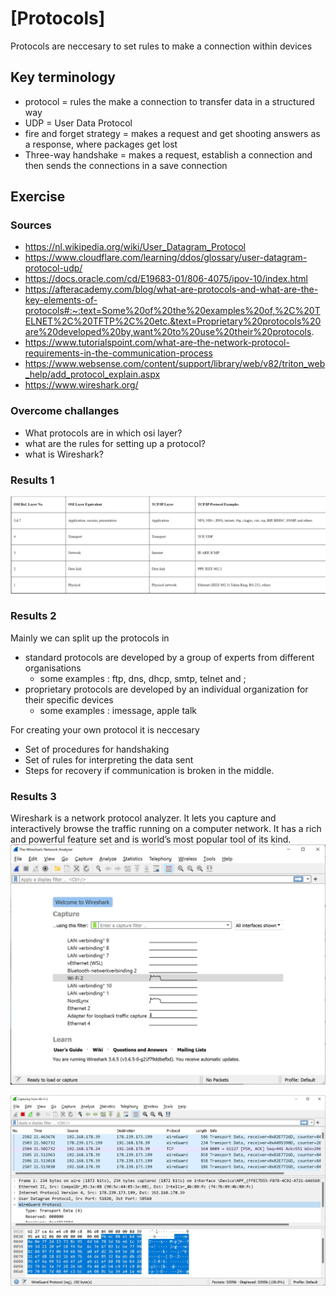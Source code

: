 # [Protocols]
Protocols are neccesary to set rules to make a connection within devices

## Key terminology
- protocol = rules the make a connection to transfer data in a structured way
- UDP = User Data Protocol
- fire and forget strategy = makes a request and get shooting answers as a response, where packages get lost
- Three-way handshake = makes a request, establish a connection and then sends the connections in a save connection

## Exercise
### Sources
- https://nl.wikipedia.org/wiki/User_Datagram_Protocol
- https://www.cloudflare.com/learning/ddos/glossary/user-datagram-protocol-udp/ 
- https://docs.oracle.com/cd/E19683-01/806-4075/ipov-10/index.html
- https://afteracademy.com/blog/what-are-protocols-and-what-are-the-key-elements-of-protocols#:~:text=Some%20of%20the%20examples%20of,%2C%20TELNET%2C%20TFTP%2C%20etc.&text=Proprietary%20protocols%20are%20developed%20by,want%20to%20use%20their%20protocols.
- https://www.tutorialspoint.com/what-are-the-network-protocol-requirements-in-the-communication-process
- https://www.websense.com/content/support/library/web/v82/triton_web_help/add_protocol_explain.aspx
- https://www.wireshark.org/

### Overcome challanges
- What protocols are in which osi layer?
- what are the rules for setting up a protocol?
- what is Wireshark?

### Results 1
![screenshot](../00_includes/protocol-osi.jpg)

### Results 2
Mainly we can split up the protocols in 
- standard protocols are developed by a group of experts from different organisations
    - some examples : ftp, dns, dhcp, smtp, telnet and ;
- proprietary protocols are developed by an individual organization for their specific devices 
    - some examples : imessage, apple talk

For creating your own protocol it is neccesary 
- Set of procedures for handshaking
- Set of rules for interpreting the data sent
- Steps for recovery if communication is broken in the middle.

### Results 3
Wireshark is a network protocol analyzer. It lets you capture and interactively browse the traffic running on a computer network. It has a rich and powerful feature set and is world’s most popular tool of its kind.
![screenshot](../00_includes/Wireshark.jpg)

![screenshot](../00_includes/Wireshark2.jpg)